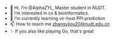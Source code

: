 - 👋 Hi, I’m @AlphaZYL, Master student in NUDT.
- 👀 I’m interested in cs & bioinformatics.
- 🌱 I’m currently learning vir-host PPI prediction
- 📫 How to reach me zhangyilou20@nudt.edu.cn
- ✨ If you also like playing Go, that's great
<!---
AlphaZYL/AlphaZYL is a ✨ special ✨ repository because its `README.md` (this file) appears on your GitHub profile.
You can click the Preview link to take a look at your changes.
--->
